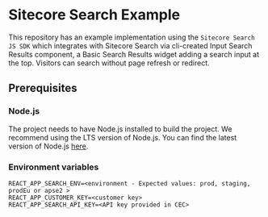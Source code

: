 # Sitecore Search Example

This repository has an example implementation using the `Sitecore Search JS SDK` which
integrates with Sitecore Search via cli-created Input Search Results component, a  Basic Search Results widget adding a search input at the top. Visitors can search without page refresh or redirect.

## Prerequisites
### Node.js

The project needs to have Node.js installed to build the project. We recommend using the LTS version of Node.js. You can find the latest version of Node.js [here](https://nodejs.org/en/).

### Environment variables

```
REACT_APP_SEARCH_ENV=<environment - Expected values: prod, staging, prodEu or apse2 >
REACT_APP_CUSTOMER_KEY=<customer key>
REACT_APP_SEARCH_API_KEY=<API key provided in CEC>